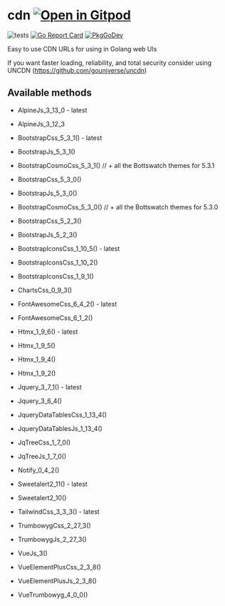 # cdn <a href="https://gitpod.io/#https://github.com/gouniverse/cdn" style="float:right:"><img src="https://gitpod.io/button/open-in-gitpod.svg" alt="Open in Gitpod" loading="lazy"></a>

![tests](https://github.com/gouniverse/cdn/workflows/tests/badge.svg)
[![Go Report Card](https://goreportcard.com/badge/github.com/gouniverse/cdn)](https://goreportcard.com/report/github.com/gouniverse/cdn)
[![PkgGoDev](https://pkg.go.dev/badge/github.com/gouniverse/cdn)](https://pkg.go.dev/github.com/gouniverse/cdn)

Easy to use CDN URLs for using in Golang web UIs

If you want faster loading, reliability, and total security consider using UNCDN (https://github.com/gouniverse/uncdn)

## Available methods

- AlpineJs_3_13_0 - latest
- AlpineJs_3_12_3

- BootstrapCss_5_3_1() - latest
- BootstrapJs_5_3_1()
- BootstrapCosmoCss_5_3_1() // + all the Bottswatch themes for 5.3.1

- BootstrapCss_5_3_0()
- BootstrapJs_5_3_0()
- BootstrapCosmoCss_5_3_0() // + all the Bottswatch themes for 5.3.0

- BootstrapCss_5_2_3()
- BootstrapJs_5_2_3()

- BootstrapIconsCss_1_10_5() - latest
- BootstrapIconsCss_1_10_2()
- BootstrapIconsCss_1_9_1()

- ChartsCss_0_9_3()

- FontAwesomeCss_6_4_2() - latest
- FontAwesomeCss_6_1_2()

- Htmx_1_9_6() - latest
- Htmx_1_9_5()
- Htmx_1_9_4()
- Htmx_1_9_2()

- Jquery_3_7_1() - latest
- Jquery_3_6_4()

- JqueryDataTablesCss_1_13_4()
- JqueryDataTablesJs_1_13_4()

- JqTreeCss_1_7_0()
- JqTreeJs_1_7_0()

- Notify_0_4_2()

- Sweetalert2_11() - latest
- Sweetalert2_10()

- TailwindCss_3_3_3() - latest

- TrumbowygCss_2_27_3()
- TrumbowygJs_2_27_3()

- VueJs_3()
- VueElementPlusCss_2_3_8()
- VueElementPlusJs_2_3_8()
- VueTrumbowyg_4_0_0()
